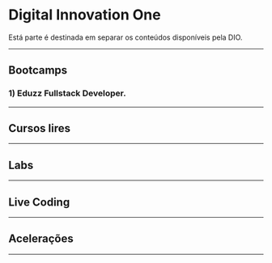 # Digital Innovation One

Está parte é destinada em separar os conteúdos disponíveis pela DIO.

--------------------------------------------------------------
## Bootcamps


### 1) Eduzz Fullstack Developer.

--------------------------------------------------------------
## Cursos lires


--------------------------------------------------------------
## Labs


--------------------------------------------------------------
## Live Coding


--------------------------------------------------------------
## Acelerações
--------------------------------------------------------------
